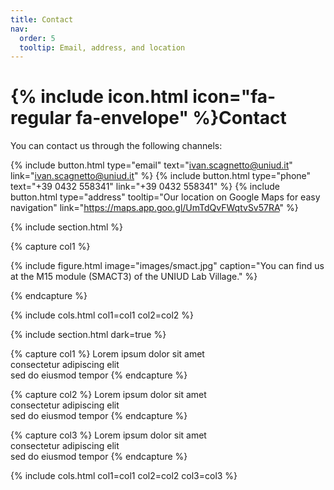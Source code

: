 ```yaml
---
title: Contact
nav:
  order: 5
  tooltip: Email, address, and location
---
```


# {% include icon.html icon="fa-regular fa-envelope" %}Contact

You can contact us through the following channels:

{%
  include button.html
  type="email"
  text="ivan.scagnetto@uniud.it"
  link="ivan.scagnetto@uniud.it"
%}
{%
  include button.html
  type="phone"
  text="+39 0432 558341"
  link="+39 0432 558341"
%}
{%
  include button.html
  type="address"
  tooltip="Our location on Google Maps for easy navigation"
  link="https://maps.app.goo.gl/UmTdQvFWqtvSv57RA"
%}

{% include section.html %}

{% capture col1 %}

{%
  include figure.html
  image="images/smact.jpg"
  caption="You can find us at the M15 module (SMACT3) of the UNIUD Lab Village."
%}

{% endcapture %}

<!-- {% capture col2 %}

{%
  include figure.html
  image="images/photo.jpg"
  caption="Lorem ipsum"
%}

{% endcapture %} -->

{% include cols.html col1=col1 col2=col2 %}

{% include section.html dark=true %}

{% capture col1 %}
Lorem ipsum dolor sit amet  
consectetur adipiscing elit  
sed do eiusmod tempor
{% endcapture %}

{% capture col2 %}
Lorem ipsum dolor sit amet  
consectetur adipiscing elit  
sed do eiusmod tempor
{% endcapture %}

{% capture col3 %}
Lorem ipsum dolor sit amet  
consectetur adipiscing elit  
sed do eiusmod tempor
{% endcapture %}

{% include cols.html col1=col1 col2=col2 col3=col3 %}
